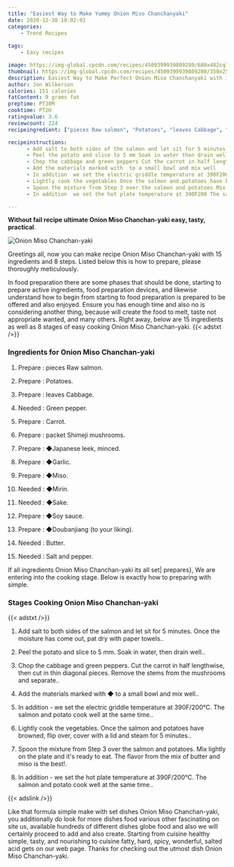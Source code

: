 ```yaml
---
title: "Easiest Way to Make Yummy Onion Miso Chanchanyaki"
date: 2020-12-30 18:02:01
categories:
    - Trend Recipes
    
tags:
    - Easy recipes

image: https://img-global.cpcdn.com/recipes/4509399939809280/680x482cq70/onion-miso-chanchan-yaki-recipe-main-photo.jpg
thumbnail: https://img-global.cpcdn.com/recipes/4509399939809280/350x250cq70/onion-miso-chanchan-yaki-recipe-main-photo.jpg
description: Easiest Way to Make Perfect Onion Miso Chanchanyaki with 15 ingredients and 8 stages of easy cooking.
author: Jon Wilkerson
calories: 151 calories
fatContent: 9 grams fat
preptime: PT30M
cooktime: PT2H
ratingvalue: 3.6
reviewcount: 224
recipeingredient: ["pieces Raw salmon", "Potatoes", "leaves Cabbage", "Green pepper", "Carrot", "packet Shimeji mushrooms", "Japanese leek minced", "Garlic", "Miso", "Mirin", "Sake", "Soy sauce", "Doubanjiang to your liking", "Butter", "Salt and pepper"]

recipeinstructions: 
      - Add salt to both sides of the salmon and let sit for 5 minutes Once the moisture has come out pat dry with paper towels 
      - Peel the potato and slice to 5 mm Soak in water then drain well 
      - Chop the cabbage and green peppers Cut the carrot in half lengthwise then cut in thin diagonal pieces Remove the stems from the mushrooms and separate 
      - Add the materials marked with  to a small bowl and mix well 
      - In addition  we set the electric griddle temperature at 390F200 The salmon and potato cook well at the same time 
      - Lightly cook the vegetables Once the salmon and potatoes have browned flip over cover with a lid and steam for 5 minutes 
      - Spoon the mixture from Step 3 over the salmon and potatoes Mix lightly on the plate and its ready to eat The flavor from the mix of butter and miso is the best 
      - In addition  we set the hot plate temperature at 390F200 The salmon and potato cook well at the same time

---
```




**Without fail recipe ultimate Onion Miso Chanchan-yaki easy, tasty, practical**. 


![Onion Miso Chanchan-yaki](https://img-global.cpcdn.com/recipes/4509399939809280/680x482cq70/onion-miso-chanchan-yaki-recipe-main-photo.jpg "Onion Miso Chanchan-yaki")




Greetings all, now you can make recipe Onion Miso Chanchan-yaki with 15 ingredients and 8 steps. Listed below this is how to prepare, please thoroughly meticulously.

In food preparation there are some phases that should be done, starting to prepare active ingredients, food preparation devices, and likewise understand how to begin from starting to food preparation is prepared to be offered and also enjoyed. Ensure you has enough time and also no is considering another thing, because will create the food to melt, taste not appropriate wanted, and many others. Right away, below are 15 ingredients as well as 8 stages of easy cooking Onion Miso Chanchan-yaki.
{{< adstxt />}}

### Ingredients for Onion Miso Chanchan-yaki


1. Prepare  : pieces Raw salmon.

1. Prepare  : Potatoes.

1. Prepare  : leaves Cabbage.

1. Needed  : Green pepper.

1. Prepare  : Carrot.

1. Prepare  : packet Shimeji mushrooms.

1. Prepare  : ◆Japanese leek, minced.

1. Prepare  : ◆Garlic.

1. Prepare  : ◆Miso.

1. Needed  : ◆Mirin.

1. Needed  : ◆Sake.

1. Prepare  : ◆Soy sauce.

1. Prepare  : ◆Doubanjiang (to your liking).

1. Needed  : Butter.

1. Needed  : Salt and pepper.



If all ingredients Onion Miso Chanchan-yaki its all set| prepares}, We are entering into the cooking stage. Below is exactly how to preparing with simple.

### Stages Cooking Onion Miso Chanchan-yaki

{{< adstxt />}}


1. Add salt to both sides of the salmon and let sit for 5 minutes. Once the moisture has come out, pat dry with paper towels..



1. Peel the potato and slice to 5 mm. Soak in water, then drain well..



1. Chop the cabbage and green peppers. Cut the carrot in half lengthwise, then cut in thin diagonal pieces. Remove the stems from the mushrooms and separate..



1. Add the materials marked with ◆ to a small bowl and mix well..



1. In addition - we set the electric griddle temperature at 390F/200℃. The salmon and potato cook well at the same time..



1. Lightly cook the vegetables. Once the salmon and potatoes have browned, flip over, cover with a lid and steam for 5 minutes..



1. Spoon the mixture from Step 3 over the salmon and potatoes. Mix lightly on the plate and it&#39;s ready to eat. The flavor from the mix of butter and miso is the best!.



1. In addition - we set the hot plate temperature at 390F/200℃. The salmon and potato cook well at the same time..





{{< adslink />}}

Like that formula simple make with set dishes Onion Miso Chanchan-yaki, you additionally do look for more dishes food various other fascinating on site us, available hundreds of different dishes globe food and also we will certainly proceed to add and also create. Starting from cuisine healthy simple, tasty, and nourishing to cuisine fatty, hard, spicy, wonderful, salted acid gets on our web page. Thanks for checking out the utmost dish Onion Miso Chanchan-yaki.
